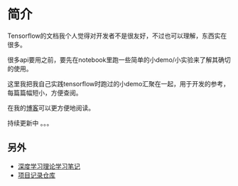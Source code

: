 # 简介

Tensorflow的文档我个人觉得对开发者不是很友好，不过也可以理解，东西实在很多。

很多api要用之前，要先在notebook里跑一些简单的小demo/小实验来了解其确切的使用。

这里我把我自己实践tensorflow时跑过的小demo汇聚在一起，用于开发的参考，每篇篇幅短小，方便查阅。

在我的[博客](https://applenob.github.io/)可以更方便地阅读。 

持续更新中 。。。

## 另外

- [深度学习理论学习笔记](https://github.com/applenob/deep_learning_note)
- [项目记录仓库](https://github.com/applenob/nlp_projects)


